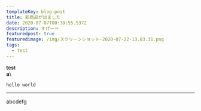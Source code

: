 ```yaml
---
templateKey: blog-post
title: 新商品が出ました
date: 2020-07-07T00:30:55.537Z
description: すげー＝
featuredpost: true
featuredimage: /img/スクリーンショット-2020-07-22-13.03.31.png
tags:
  - test
---
```

~~test~~\
**a**\
~~~
hello world
~~~
---
abcdefg


